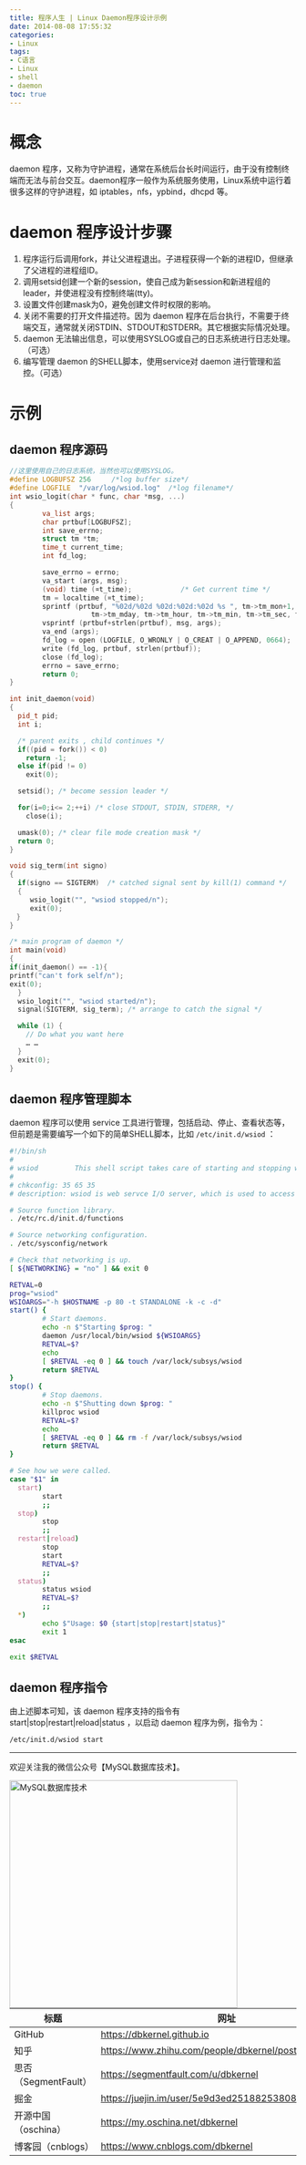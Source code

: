 ```yaml
---
title: 程序人生 | Linux Daemon程序设计示例
date: 2014-08-08 17:55:32
categories:
- Linux
tags:
- C语言
- Linux
- shell
- daemon
toc: true
---
```


<!-- more -->


# 概念

daemon 程序，又称为守护进程，通常在系统后台长时间运行，由于没有控制终端而无法与前台交互。daemon程序一般作为系统服务使用，Linux系统中运行着很多这样的守护进程，如 iptables，nfs，ypbind，dhcpd 等。

# daemon 程序设计步骤

1. 程序运行后调用fork，并让父进程退出。子进程获得一个新的进程ID，但继承了父进程的进程组ID。
2. 调用setsid创建一个新的session，使自己成为新session和新进程组的leader，并使进程没有控制终端(tty)。
3. 设置文件创建mask为0，避免创建文件时权限的影响。
4. 关闭不需要的打开文件描述符。因为 daemon 程序在后台执行，不需要于终端交互，通常就关闭STDIN、STDOUT和STDERR。其它根据实际情况处理。
5. daemon 无法输出信息，可以使用SYSLOG或自己的日志系统进行日志处理。（可选）
6. 编写管理 daemon 的SHELL脚本，使用service对 daemon 进行管理和监控。（可选）

# 示例

## daemon 程序源码

```cpp
//这里使用自己的日志系统，当然也可以使用SYSLOG。
#define LOGBUFSZ 256     /*log buffer size*/
#define LOGFILE  "/var/log/wsiod.log"  /*log filename*/
int wsio_logit(char * func, char *msg, ...)
{
        va_list args;
        char prtbuf[LOGBUFSZ];
        int save_errno;
        struct tm *tm;
        time_t current_time;
        int fd_log;

        save_errno = errno;
        va_start (args, msg);
        (void) time (¤t_time);            /* Get current time */
        tm = localtime (¤t_time);
        sprintf (prtbuf, "%02d/%02d %02d:%02d:%02d %s ", tm->tm_mon+1,
                    tm->tm_mday, tm->tm_hour, tm->tm_min, tm->tm_sec, func);
        vsprintf (prtbuf+strlen(prtbuf), msg, args);
        va_end (args);
        fd_log = open (LOGFILE, O_WRONLY | O_CREAT | O_APPEND, 0664);
        write (fd_log, prtbuf, strlen(prtbuf));
        close (fd_log);
        errno = save_errno;
        return 0;
}

int init_daemon(void)
{
  pid_t pid;
  int i;

  /* parent exits , child continues */
  if((pid = fork()) < 0)
    return -1;
  else if(pid != 0)
    exit(0);

  setsid(); /* become session leader */

  for(i=0;i<= 2;++i) /* close STDOUT, STDIN, STDERR, */
    close(i);

  umask(0); /* clear file mode creation mask */
  return 0;
}

void sig_term(int signo)
{
  if(signo == SIGTERM)  /* catched signal sent by kill(1) command */
  {
     wsio_logit("", "wsiod stopped/n");
     exit(0);
　}
}

/* main program of daemon */
int main(void)
{
if(init_daemon() == -1){
printf("can't fork self/n");
exit(0);
  }
  wsio_logit("", "wsiod started/n");
  signal(SIGTERM, sig_term); /* arrange to catch the signal */

  while (1) {
    // Do what you want here
    … …
  }
  exit(0);
}
```

## daemon 程序管理脚本

daemon 程序可以使用 service 工具进行管理，包括启动、停止、查看状态等，但前题是需要编写一个如下的简单SHELL脚本，比如 `/etc/init.d/wsiod` ：
```bash
#!/bin/sh
#
# wsiod         This shell script takes care of starting and stopping wsiod.
#
# chkconfig: 35 65 35
# description: wsiod is web servce I/O server, which is used to access files on remote hosts.

# Source function library.
. /etc/rc.d/init.d/functions

# Source networking configuration.
. /etc/sysconfig/network

# Check that networking is up.
[ ${NETWORKING} = "no" ] && exit 0

RETVAL=0
prog="wsiod"
WSIOARGS="-h $HOSTNAME -p 80 -t STANDALONE -k -c -d"
start() {
        # Start daemons.
        echo -n $"Starting $prog: "
        daemon /usr/local/bin/wsiod ${WSIOARGS}
        RETVAL=$?
        echo
        [ $RETVAL -eq 0 ] && touch /var/lock/subsys/wsiod
        return $RETVAL
}
stop() {
        # Stop daemons.
        echo -n $"Shutting down $prog: "
        killproc wsiod
        RETVAL=$?
        echo
        [ $RETVAL -eq 0 ] && rm -f /var/lock/subsys/wsiod
        return $RETVAL
}

# See how we were called.
case "$1" in
  start)
        start
        ;;
  stop)
        stop
        ;;
  restart|reload)
        stop
        start
        RETVAL=$?
        ;;
  status)
        status wsiod
        RETVAL=$?
        ;;
  *)
        echo $"Usage: $0 {start|stop|restart|status}"
        exit 1
esac

exit $RETVAL
```

## daemon 程序指令

由上述脚本可知，该 daemon 程序支持的指令有 start|stop|restart|reload|status ，以启动 daemon 程序为例，指令为：
```bash
/etc/init.d/wsiod start
```

----

欢迎关注我的微信公众号【MySQL数据库技术】。

<img src="https://dbkernel-1306518848.cos.ap-beijing.myqcloud.com/wechat/my-wechat-official-account.png" width="400" height="400" alt="MySQL数据库技术" align="left"/>

| 标题                 | 网址                                                  |
| -------------------- | ----------------------------------------------------- |
| GitHub               | https://dbkernel.github.io                            |
| 知乎                 | https://www.zhihu.com/people/dbkernel/posts           |
| 思否（SegmentFault） | https://segmentfault.com/u/dbkernel                   |
| 掘金                 | https://juejin.im/user/5e9d3ed251882538083fed1f/posts |
| 开源中国（oschina）  | https://my.oschina.net/dbkernel                       |
| 博客园（cnblogs）    | https://www.cnblogs.com/dbkernel                      |


